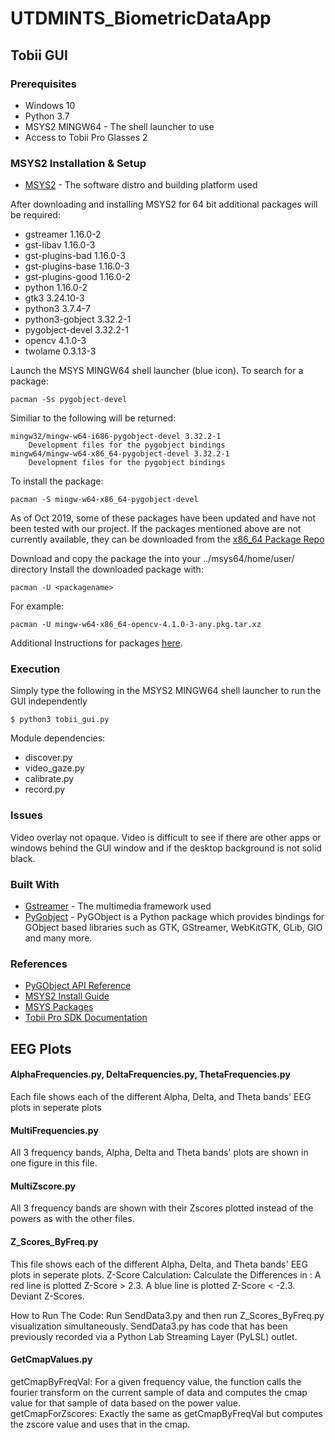 # UTDMINTS_BiometricDataApp

## Tobii GUI

### Prerequisites

* Windows 10
* Python 3.7
* MSYS2 MINGW64 - The shell launcher to use
* Access to Tobii Pro Glasses 2

### MSYS2 Installation & Setup

* [MSYS2](https://www.msys2.org/) - The software distro and building platform used

After downloading and installing MSYS2 for 64 bit additional packages will be required:
* gstreamer 1.16.0-2
* gst-libav 1.16.0-3
* gst-plugins-bad 1.16.0-3
* gst-plugins-base 1.16.0-3
* gst-plugins-good 1.16.0-2
* python 1.16.0-2
* gtk3 3.24.10-3
* python3 3.7.4-7
* python3-gobject 3.32.2-1
* pygobject-devel 3.32.2-1
* opencv 4.1.0-3
* twolame 0.3.13-3

Launch the MSYS MINGW64 shell launcher (blue icon). To search for a package:
```
pacman -Ss pygobject-devel
```
Similiar to the following will be returned:
```
mingw32/mingw-w64-i686-pygobject-devel 3.32.2-1
    Development files for the pygobject bindings
mingw64/mingw-w64-x86_64-pygobject-devel 3.32.2-1
    Development files for the pygobject bindings
```
To install the package:
```
pacman -S mingw-w64-x86_64-pygobject-devel
```
As of Oct 2019, some of these packages have been updated and have not been tested with our project.
If the packages mentioned above are not currently available, they can be downloaded from the [x86_64 Package Repo](http://repo.msys2.org/mingw/x86_64/)

Download and copy the package the into your ../msys64/home/user/ directory
Install the downloaded package with:
```
pacman -U <packagename>
```
For example:
```
pacman -U mingw-w64-x86_64-opencv-4.1.0-3-any.pkg.tar.xz
```
Additional Instructions for packages [here](https://github.com/msys2/msys2/wiki/Using-packages).

### Execution

Simply type the following in the MSYS2 MINGW64 shell launcher to run the GUI independently

```
$ python3 tobii_gui.py
```
Module dependencies:
* discover.py
* video_gaze.py
* calibrate.py
* record.py

### Issues

Video overlay not opaque. Video is difficult to see if there are other apps or windows behind the GUI window and if the desktop background is not solid black.

### Built With

* [Gstreamer](https://gstreamer.freedesktop.org/documentation/?gi-language=c) - The multimedia framework used
* [PyGobject](https://pygobject.readthedocs.io/en/latest/index.html) - PyGObject is a Python package which provides bindings for GObject based libraries such as GTK, GStreamer, WebKitGTK, GLib, GIO and many more.

### References

* [PyGObject API Reference](https://lazka.github.io/pgi-docs/index.html)
* [MSYS2 Install Guide](https://github.com/msys2/msys2/wiki/MSYS2-installation)
* [MSYS Packages](https://packages.msys2.org/updates)
* [Tobii Pro SDK Documentation](http://developer.tobiipro.com/)


## EEG Plots

#### AlphaFrequencies.py, DeltaFrequencies.py, ThetaFrequencies.py
Each file shows each of the different Alpha, Delta, and Theta bands' EEG plots in
seperate plots


#### MultiFrequencies.py
All 3 frequency bands, Alpha, Delta and Theta bands' plots are shown in one figure
in this file. 


#### MultiZscore.py
All 3 frequency bands are shown with their Zscores plotted instead of the powers as with
the other files.

#### Z_Scores_ByFreq.py
This file shows each of the different Alpha, Delta, and Theta bands' EEG plots in
seperate plots. Z-Score Calculation: Calculate the Differences in : A red line is plotted Z-Score > 2.3. A blue line is plotted Z-Score < -2.3. Deviant Z-Scores.

How to Run The Code:
Run SendData3.py and then run Z_Scores_ByFreq.py visualization simultaneously. SendData3.py has code that has been previously recorded via a Python Lab Streaming Layer (PyLSL) outlet.


#### GetCmapValues.py
getCmapByFreqVal: For a given frequency value, the function calls the fourier transform on the current
sample of data and computes the cmap value for that sample of data based on the power value.
getCmapForZscores: Exactly the same as getCmapByFreqVal but computes the zscore value and uses
that in the cmap.


